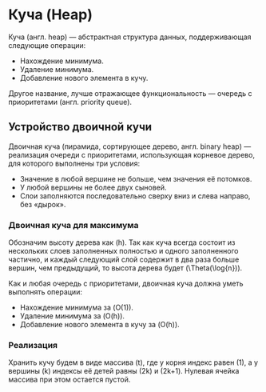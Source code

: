 # Куча (Heap)

Куча (англ. heap) — абстрактная структура данных, поддерживающая следующие операции:

- Нахождение минимума.
- Удаление минимума.
- Добавление нового элемента в кучу.

Другое название, лучше отражающее функциональность — очередь с приоритетами (англ. priority queue).

## Устройство двоичной кучи

Двоичная куча (пирамида, сортирующее дерево, англ. binary heap) — реализация очереди с приоритетами, использующая корневое дерево, для которого выполнены три условия:

- Значение в любой вершине не больше, чем значения её потомков.
- У любой вершины не более двух сыновей.
- Слои заполняются последовательно сверху вниз и слева направо, без «дырок».

### Двоичная куча для максимума

Обозначим высоту дерева как \(h\). Так как куча всегда состоит из нескольких слоев заполненных полностью и одного заполненного частично, и каждый следующий слой содержит в два раза больше вершин, чем предыдущий, то высота дерева будет \(\Theta(\log{n})\).

Как и любая очередь с приоритетами, двоичная куча должна уметь выполнять операции:

- Нахождение минимума за \(O(1)\).
- Удаление минимума за \(O(h)\).
- Добавление нового элемента в кучу за \(O(h)\).

### Реализация

Хранить кучу будем в виде массива \(t\), где у корня индекс равен \(1\), а у вершины \(k\) индексы её детей равны \(2k\) и \(2k+1\). Нулевая ячейка массива при этом остается пустой.
